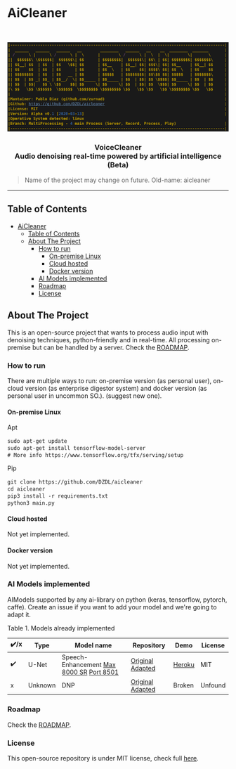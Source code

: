 # AiCleaner

<br />
<p align="center">
  <a href="#">
    <img src="docs/banner.png">
  </a>
  <h3 align="center">VoiceCleaner<br>
  Audio denoising real-time powered by artificial intelligence (Beta)</h3>
</p>

>Name of the project may change on future. 
>Old-name: aicleaner
<hr style="height:2px;border-width:0;color:gray;background-color:gray">

<!-- TABLE OF CONTENTS -->
## Table of Contents

- [AiCleaner](#aicleaner)
  - [Table of Contents](#table-of-contents)
  - [About The Project](#about-the-project)
    - [How to run](#how-to-run)
      - [On-premise Linux](#on-premise-linux)
      - [Cloud hosted](#cloud-hosted)
      - [Docker version](#docker-version)
    - [AI Models implemented](#ai-models-implemented)
    - [Roadmap](#roadmap)
    - [License](#license)


<!-- ABOUT THE PROJECT -->
## About The Project

This is an open-source project that wants to process audio input with denoising techniques, python-friendly and in real-time. All processing on-premise but can be handled by a server. Check the [ROADMAP](ROADMAP.md).

### How to run

There are multiple ways to run: on-premise version (as personal user), on-cloud version (as enterprise digestor system) and docker version (as personal user in uncommon SO.). (suggest new one).

#### On-premise Linux

Apt
```
sudo apt-get update
sudo apt-get install tensorflow-model-server
# More info https://www.tensorflow.org/tfx/serving/setup
```

Pip
```
git clone https://github.com/DZDL/aicleaner
cd aicleaner
pip3 install -r requirements.txt
python3 main.py
```

#### Cloud hosted

Not yet implemented.

#### Docker version

Not yet implemented.

### AI Models implemented

AIModels supported by any ai-library on python (keras, tensorflow, pytorch, caffe). Create an issue if you want to add your model and we're going to adapt it.

Table 1. Models already implemented

| ✔️/x | Type    | Model name         | Repository                                                                                                 | Demo                                              | License |
| --- | ------- | ------------------ | ---------------------------------------------------------------------------------------------------------- | ------------------------------------------------- | ------- |
| ✔️   | U-Net   | Speech-Enhancement [Max 8000 SR]() [Port 8501]() | [Original](https://github.com/vbelz/Speech-enhancement) [Adapted](https://github.com/DZDL/audio-denoising) | [Heroku](https://github.com/DZDL/audio-denoising) | MIT     |
| x   | Unknown | DNP                | [Original](https://github.com/mosheman5/DNP) [Adapted](https://github.com/DZDL/audio-denoiser)             | Broken                                            | Unfound |


### Roadmap

Check the [ROADMAP](ROADMAP.md).

### License

This open-source repository is under MIT license, check full [here](LICENSE.md).
